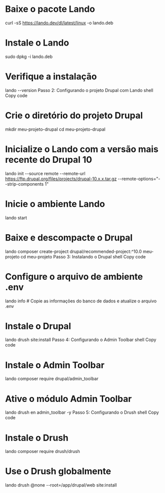 # Baixe o pacote Lando
curl -sS https://lando.dev/dl/latest/linux -o lando.deb

# Instale o Lando
sudo dpkg -i lando.deb

# Verifique a instalação
lando --version
Passo 2: Configurando o projeto Drupal com Lando
shell
Copy code
# Crie o diretório do projeto Drupal
mkdir meu-projeto-drupal
cd meu-projeto-drupal

# Inicialize o Lando com a versão mais recente do Drupal 10
lando init --source remote --remote-url https://ftp.drupal.org/files/projects/drupal-10.x.x.tar.gz --remote-options="--strip-components 1"

# Inicie o ambiente Lando
lando start

# Baixe e descompacte o Drupal
lando composer create-project drupal/recommended-project:^10.0 meu-projeto
cd meu-projeto
Passo 3: Instalando o Drupal
shell
Copy code
# Configure o arquivo de ambiente .env
lando info  # Copie as informações do banco de dados e atualize o arquivo .env

# Instale o Drupal
lando drush site:install
Passo 4: Configurando o Admin Toolbar
shell
Copy code
# Instale o Admin Toolbar
lando composer require drupal/admin_toolbar

# Ative o módulo Admin Toolbar
lando drush en admin_toolbar -y
Passo 5: Configurando o Drush
shell
Copy code
# Instale o Drush
lando composer require drush/drush

# Use o Drush globalmente
lando drush @none --root=/app/drupal/web site:install
